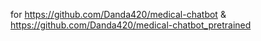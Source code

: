 for https://github.com/Danda420/medical-chatbot & https://github.com/Danda420/medical-chatbot_pretrained
